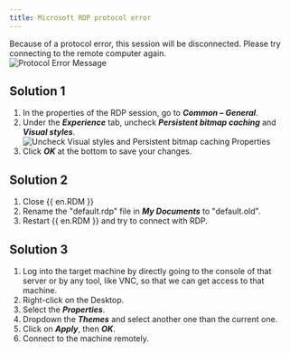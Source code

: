 ```yaml
---
title: Microsoft RDP protocol error
---
```

Because of a protocol error, this session will be disconnected. Please try connecting to the remote computer again.  
![Protocol Error Message](https://webdevolutions.azureedge.net/docs/en/kb/KB4261.png)

## Solution 1

1. In the properties of the RDP session, go to ***Common – General***.
1. Under the ***Experience*** tab, uncheck ***Persistent bitmap caching*** and ***Visual styles***.
![Uncheck Visual styles and Persistent bitmap caching Properties](https://webdevolutions.azureedge.net/docs/en/kb/KB4262.png)
1. Click ***OK*** at the bottom to save your changes.

## Solution 2

1. Close {{ en.RDM }}
1. Rename the "default.rdp" file in ***My Documents*** to "default.old".
1. Restart {{ en.RDM }} and try to connect with RDP.

## Solution 3

1. Log into the target machine by directly going to the console of that server or by any tool, like VNC, so that we can get access to that machine.
1. Right-click on the Desktop.
1. Select the ***Properties***.
1. Dropdown the ***Themes*** and select another one than the current one.
1. Click on ***Apply***, then ***OK***.
1. Connect to the machine remotely.
